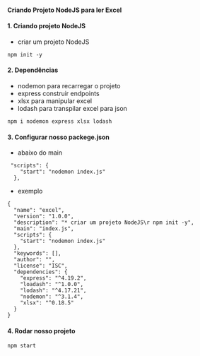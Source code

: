 #### Criando Projeto NodeJS para ler Excel

#### 1. Criando projeto NodeJS
* criar um projeto NodeJS
```
npm init -y
```

#### 2. Dependências
* nodemon para recarregar o projeto
* express construir endpoints
* xlsx para manipular excel
* lodash para transpilar excel para json

```
npm i nodemon express xlsx lodash
```

#### 3. Configurar nosso packege.json
* abaixo do main

```
 "scripts": {
    "start": "nodemon index.js"
  },
```

* exemplo
```
{
  "name": "excel",
  "version": "1.0.0",
  "description": "* criar um projeto NodeJS\r npm init -y",
  "main": "index.js",
  "scripts": {
    "start": "nodemon index.js"
  },
  "keywords": [],
  "author": "",
  "license": "ISC",
  "dependencies": {
    "express": "^4.19.2",
    "loadash": "^1.0.0",
    "lodash": "^4.17.21",
    "nodemon": "^3.1.4",
    "xlsx": "^0.18.5"
  }
}
```

#### 4. Rodar nosso projeto
```
npm start
```

